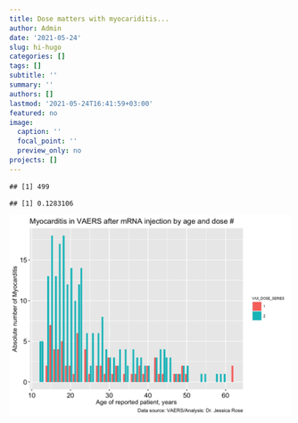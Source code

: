 ```yaml
---
title: Dose matters with myocariditis...
author: Admin
date: '2021-05-24'
slug: hi-hugo
categories: []
tags: []
subtitle: ''
summary: ''
authors: []
lastmod: '2021-05-24T16:41:59+03:00'
featured: no
image:
  caption: ''
  focal_point: ''
  preview_only: no
projects: []
---
```






```
## [1] 499
```

```
## [1] 0.1283106
```
<img src="Figs/unnamed-chunk-4-1.png" width="672" />
